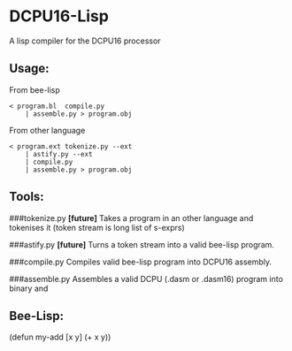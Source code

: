DCPU16-Lisp
===========

A lisp compiler for the DCPU16 processor

Usage:
------

From bee-lisp

    < program.bl  compile.py 
        | assemble.py > program.obj


From other language
  
    < program.ext tokenize.py --ext 
        | astify.py --ext
        | compile.py 
        | assemble.py > program.obj

Tools:
------

###tokenize.py
**[future]** Takes a program in an other language and tokenises it (token stream is long list of s-exprs) 

###astify.py
**[future]** Turns a token stream into a valid bee-lisp program.

###compile.py
Compiles valid bee-lisp program into DCPU16 assembly.

###assemble.py
Assembles a valid DCPU (.dasm or .dasm16) program into binary and 

Bee-Lisp:
---------

   (defun my-add [x y]
      (+ x y))
